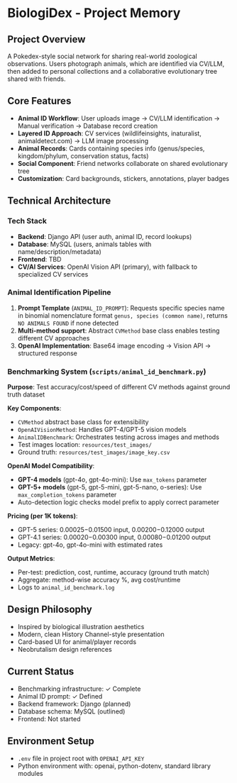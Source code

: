 # BiologiDex - Project Memory

## Project Overview
A Pokedex-style social network for sharing real-world zoological observations. Users photograph animals, which are identified via CV/LLM, then added to personal collections and a collaborative evolutionary tree shared with friends.

## Core Features
- **Animal ID Workflow**: User uploads image → CV/LLM identification → Manual verification → Database record creation
- **Layered ID Approach**: CV services (wildlifeinsights, inaturalist, animaldetect.com) → LLM image processing
- **Animal Records**: Cards containing species info (genus/species, kingdom/phylum, conservation status, facts)
- **Social Component**: Friend networks collaborate on shared evolutionary tree
- **Customization**: Card backgrounds, stickers, annotations, player badges

## Technical Architecture

### Tech Stack
- **Backend**: Django API (user auth, animal ID, record lookups)
- **Database**: MySQL (users, animals tables with name/description/metadata)
- **Frontend**: TBD
- **CV/AI Services**: OpenAI Vision API (primary), with fallback to specialized CV services

### Animal Identification Pipeline
1. **Prompt Template** (`ANIMAL_ID_PROMPT`): Requests specific species name in binomial nomenclature format `genus, species (common name)`, returns `NO ANIMALS FOUND` if none detected
2. **Multi-method support**: Abstract `CVMethod` base class enables testing different CV approaches
3. **OpenAI Implementation**: Base64 image encoding → Vision API → structured response

### Benchmarking System (`scripts/animal_id_benchmark.py`)

**Purpose**: Test accuracy/cost/speed of different CV methods against ground truth dataset

**Key Components**:
- `CVMethod` abstract base class for extensibility
- `OpenAIVisionMethod`: Handles GPT-4/GPT-5 vision models
- `AnimalIDBenchmark`: Orchestrates testing across images and methods
- Test images location: `resources/test_images/`
- Ground truth: `resources/test_images/image_key.csv`

**OpenAI Model Compatibility**:
- **GPT-4 models** (gpt-4o, gpt-4o-mini): Use `max_tokens` parameter
- **GPT-5+ models** (gpt-5, gpt-5-mini, gpt-5-nano, o-series): Use `max_completion_tokens` parameter
- Auto-detection logic checks model prefix to apply correct parameter

**Pricing (per 1K tokens)**:
- GPT-5 series: $0.00025-$0.01500 input, $0.00200-$0.12000 output
- GPT-4.1 series: $0.00020-$0.00300 input, $0.00080-$0.01200 output
- Legacy: gpt-4o, gpt-4o-mini with estimated rates

**Output Metrics**:
- Per-test: prediction, cost, runtime, accuracy (ground truth match)
- Aggregate: method-wise accuracy %, avg cost/runtime
- Logs to `animal_id_benchmark.log`

## Design Philosophy
- Inspired by biological illustration aesthetics
- Modern, clean History Channel-style presentation
- Card-based UI for animal/player records
- Neobrutalism design references

## Current Status
- Benchmarking infrastructure: ✓ Complete
- Animal ID prompt: ✓ Defined
- Backend framework: Django (planned)
- Database schema: MySQL (outlined)
- Frontend: Not started

## Environment Setup
- `.env` file in project root with `OPENAI_API_KEY`
- Python environment with: openai, python-dotenv, standard library modules
